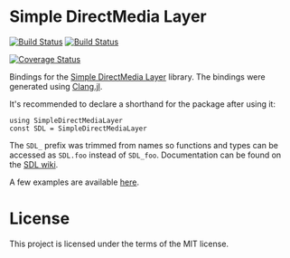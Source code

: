 # Simple DirectMedia Layer

[![Build Status](https://travis-ci.org/jonathanBieler/SimpleDirectMediaLayer.jl.svg?branch=master)](https://travis-ci.org/jonathanBieler/SimpleDirectMediaLayer.jl)
[![Build Status](https://ci.appveyor.com/api/projects/status/kg3gx5ngbbewjstr?svg=true)](https://ci.appveyor.com/project/jonathanBieler/sdl2-jl)

[![Coverage Status](https://coveralls.io/repos/jonathanBieler/SimpleDirectMediaLayer.jl/badge.svg?branch=master&service=github)](https://coveralls.io/github/jonathanBieler/SimpleDirectMediaLayer.jl?branch=master)

Bindings for the [Simple DirectMedia Layer](https://www.libsdl.org/) library. The bindings were generated using [Clang.jl](https://github.com/ihnorton/Clang.jl). 

It's recommended to declare a shorthand for the package after using it:

```
using SimpleDirectMediaLayer
const SDL = SimpleDirectMediaLayer
```

The `SDL_` prefix was trimmed from names so functions and types can be accessed as `SDL.foo` instead of `SDL_foo`. Documentation can be found on the [SDL wiki](https://wiki.libsdl.org/FrontPage).

A few examples are available [here](https://github.com/jonathanBieler/SimpleDirectMediaLayer.jl/blob/master/src/examples/).

# License
This project is licensed under the terms of the MIT license.

